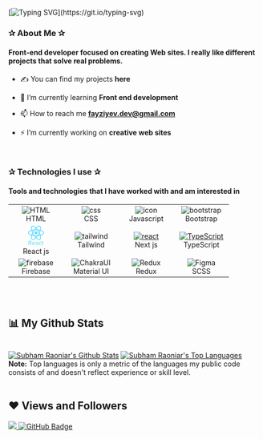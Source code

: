 [![Typing SVG](https://readme-typing-svg.herokuapp.com?font=Fira+Code&weight=500&pause=1000&color=13FF00&random=false&width=435&lines=Hi%2C+i'm+Azizbek+Fayziyev!;I'm+Front-end+developer!+;I'm+React.js+developer!+;I'm+Vue.js+developer!)](https://git.io/typing-svg)
<h3>✰ About Me ✰</h3>
<h4>
Front-end developer focused on creating Web sites. I really like different projects that solve real problems.
</h4>

- ✍ You can find my projects **here**

- 🌱 I’m currently learning **Front end development**

- 📫 How to reach me **fayziyev.dev@gmail.com**

- ⚡ I’m currently working on **creative web sites**

<br/>

<h3>✰ Technologies I use ✰</h3>
<h4>Tools and technologies that I have worked with and am interested in</h4>

<table align="center">
    <tr>
        <td align="center"  width="96">
            <img src="https://skillicons.dev/icons?i=html" width="48" height="48" alt="HTML" />
            <br>HTML
        </td>
        <td align="center" width="96">
            <img src="https://skillicons.dev/icons?i=css" width="48" height="48" alt="css" />
            <br>CSS
        </td>
        <td align="center" width="96">
            <img src="https://techstack-generator.vercel.app/js-icon.svg" alt="icon" width="65" height="65" />
            <br>Javascript
        </td>
        <td align="center"  width="96">
            <img src="https://skillicons.dev/icons?i=bootstrap" width="48" height="48" alt="bootstrap" />
            <br>Bootstrap
        </td>
    </tr>
    <tr>
        <td align="center"  width="96">
            <a href="https://reactjs.org/" target="_blank"> <img src="https://raw.githubusercontent.com/devicons/devicon/master/icons/react/react-original-wordmark.svg" alt="react" width="40" height="40"/> </a> 
            <br>React js
        </td>
        <td align="center" width="96">
            <img src="https://skillicons.dev/icons?i=tailwind" width="48" height="48" alt="tailwind" />
            <br>Tailwind
        </td>
        <td align="center"  width="96">
            <a href="https://nextjs.org/" target="_blank"> <img src="https://d2nir1j4sou8ez.cloudfront.net/wp-content/uploads/2021/12/nextjs-boilerplate-logo.png" alt="react" width="40" height="40"/> </a> 
            <br>Next js
        </td>
        <td align="center" width="96">
            <a href="#ts">
                <img src="https://upload.wikimedia.org/wikipedia/commons/thumb/4/4c/Typescript_logo_2020.svg/1200px-Typescript_logo_2020.svg.png" width="48" height="48" alt="TypeScript" />
            </a>
            <br>TypeScript
        </td>
    </tr>
    <tr>
        <td align="center" width="96">
            <img src="https://cdn4.iconfinder.com/data/icons/google-i-o-2016/512/google_firebase-2-512.png" width="48" height="48" alt="firebase" />
            <br>Firebase
        </td>
        <td align="center" width="96">
            <img src="https://w7.pngwing.com/pngs/761/513/png-transparent-material-ui-logo.png" width="48" height="48" alt="ChakraUI" />
            <br>Material UI
        </td>
        <td align="center" width="96">
            <img src="https://img.icons8.com/color/512/redux.png" width="48" height="48" alt="Redux" />
            <br>Redux
        </td>
        <td align="center" width="96">
            <img src="https://e7.pngegg.com/pngimages/72/936/png-clipart-sass-cascading-style-sheets-preprocessor-less-postcss-meng-miscellaneous-text-thumbnail.png" width="48" height="48" alt="Figma" />
            <br>SCSS
        </td>
    </tr>
</table>

<br/> <br/>

## 📊 My Github Stats

  <br/>
    <a href="https://github.com/AzizbekFayziyev/github-readme-stats"><img alt="Subham Raoniar's Github Stats" src="https://github-readme-stats.vercel.app/api?username=AzizbekFayziyev&show_icons=true&count_private=true&theme=react&hide_border=true&bg_color=0D1117" /></a>
  <a href="https://github.com/AzizbekFayziyev/github-readme-stats"><img alt="Subham Raoniar's Top Languages" src="https://github-readme-stats.vercel.app/api/top-langs/?username=AzizbekFayziyev&langs_count=8&count_private=true&layout=compact&theme=react&hide_border=true&bg_color=0D1117" /></a>
  <br/>
  <b>Note:</b> Top languages is only a metric of the languages my public code consists of and doesn't reflect experience or skill level.


<br/>
<br/>

</p>

## ❤ Views and Followers
<a href="https://github.com/Meghna-DAS/github-profile-views-counter">
    <img src="https://komarev.com/ghpvc/?username=AzizbekFayziyev">
</a>
<a href="https://github.com/AzizbekFayziyev?tab=followers"><img src="https://img.shields.io/github/followers/AzizbekFayziyev?label=Followers&style=social" alt="GitHub Badge"></a>
